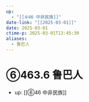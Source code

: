 ```yaml
---
up:
  - "[[⑥46 中非民族]]"
date-link: "[[2025-03-01]]"
date: 2025-03-01
ctime-p: 2025-03-01T13:45:39
aliases:
  - 鲁巴人
---
```


# ⑥463.6 鲁巴人

- up: [[⑥46 中非民族]]
